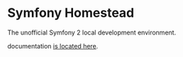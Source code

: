 # Symfony Homestead

The unofficial Symfony 2 local development environment.

documentation [is located here](http://laravel.com/docs/homestead?version=4.2).

